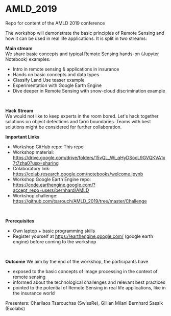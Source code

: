 # AMLD_2019
Repo for content of the AMLD 2019 conference
</br>

The workshop will demonstrate the basic principles of Remote Sensing and how it can be used in real life applications. It is split in two streams:
</br>

**Main stream**</br>
We  share basic concepts and typical Remote Sensing hands-on (Jupyter Notebook) examples.
- Intro in remote sensing & applications in insurance
- Hands on basic concepts and data types
- Classify Land Use teaser example 
- Experimentation with Google Earth Engine
- Dive deeper in Remote Sensing with snow-cloud discrimination example
 </br>

**Hack Stream**</br>
We would not like to keep experts in the room bored. 
Let's hack together solutions on object detections and farm boundaries.
Teams with best solutions might be considered for further collaboration.
 </br>

**Important Links**</br>
- Workshop GitHub repo: This repo
- Workshop material: https://drive.google.com/drive/folders/15vQL_Wi_qHyDSocL9GVQKVA1x7t7zha0?usp=sharing
- Colaboratory link: https://colab.research.google.com/notebooks/welcome.ipynb
- Workshop Google Earth Engine repo: https://code.earthengine.google.com/?accept_repo=users/bernhard/AMLD 
- Workshop challenge:  https://github.com/tsarouch/AMLD_2019/tree/master/Challenge
</br>

**Prerequisites**
- Own laptop + basic programming skills
- Register yourself at  https://earthengine.google.com/ (google earth engine) before coming to the workshop
</br>

**Outcome**
We aim by the end of the workshop, the participants have 
- exposed to the basic concepts of image processing in the context of remote sensing
- informed about the technological challenges and relevant best practices
- pointed to the potential of Remote Sensing in real life applications, like in the insurance world  
 
Presenters: Charilaos Tsarouchas (SwissRe),  Gillian Milani Bernhard Sassik (Exolabs)

